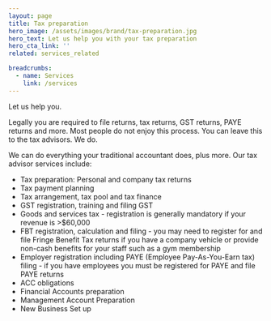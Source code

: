 ```yaml
---
layout: page
title: Tax preparation
hero_image: /assets/images/brand/tax-preparation.jpg
hero_text: Let us help you with your tax preparation
hero_cta_link: ''
related: services_related

breadcrumbs:
  - name: Services
    link: /services
---
```



Let us help you.

Legally you are required to file returns, tax returns, GST returns, PAYE returns and more. Most people do not enjoy this process. You can leave this to the tax advisors. We do.

We can do everything your traditional accountant does, plus more. Our tax advisor services include:

* Tax preparation: Personal and company tax returns
* Tax payment planning
* Tax arrangement, tax pool and tax finance
* GST registration, training and filing GST
* Goods and services tax - registration is generally mandatory if your revenue is >$60,000
* FBT registration, calculation and filing - you may need to register for and file Fringe Benefit Tax returns if you have a company vehicle or provide non-cash benefits for your staff such as a gym membership
* Employer registration including PAYE (Employee Pay-As-You-Earn tax) filing - if you have employees you must be registered for PAYE and file PAYE returns
* ACC obligations
* Financial Accounts preparation
* Management Account Preparation
* New Business Set up

